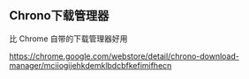 ## Chrono下载管理器



比 Chrome 自带的下载管理器好用



https://chrome.google.com/webstore/detail/chrono-download-manager/mciiogijehkdemklbdcbfkefimifhecn































































